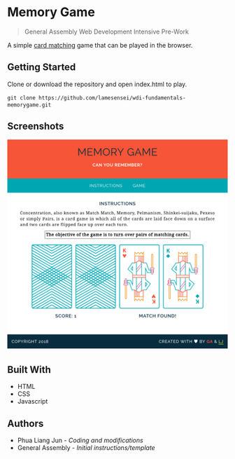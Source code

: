 # Memory Game
> General Assembly Web Development Intensive Pre-Work

A simple [card matching](https://en.wikipedia.org/wiki/Concentration_(game)) game that can be played in the browser.

## Getting Started
Clone or download the repository and open index.html to play.

```
git clone https://github.com/lamesensei/wdi-fundamentals-memorygame.git
```

## Screenshots
![memory game screenshot](screenshot.png)

## Built With
 - HTML
 - CSS
 - Javascript

## Authors
- Phua Liang Jun - _Coding and modifications_
- General Assembly - _Initial instructions/template_
